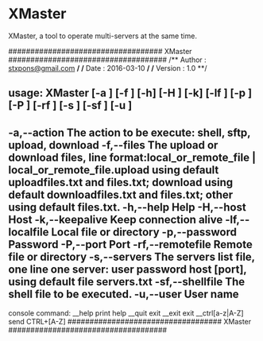 # XMaster
XMaster, a tool to operate multi-servers at the same time.

################################### XMaster ####################################
/** Author  : stxpons@gmail.com **/
/** Date    : 2016-03-10        **/
/** Version : 1.0               **/

usage: XMaster [-a <action>] [-f <file>] [-h] [-H <host>] [-k] [-lf <localFile>]
       [-p <password>] [-P <port>] [-rf <remoteFile>] [-s <serversFile>] [-sf
       <shellsFile>] [-u <user>]
 -------------------------------------------------------------------------------
 -a,--action <action>            The action to be execute: shell, sftp, upload,
                                 download
 -f,--files <file>               The upload or download files, line
                                 format:local_or_remote_file |
                                 local_or_remote_file.upload using default
                                 uploadfiles.txt and files.txt; download using
                                 default downloadfiles.txt and files.txt; other
                                 using default files.txt.
 -h,--help                       Help
 -H,--host <host>                Host
 -k,--keepalive                  Keep connection alive
 -lf,--localfile <localFile>     Local file or directory
 -p,--password <password>        Password
 -P,--port <port>                Port
 -rf,--remotefile <remoteFile>   Remote file or directory
 -s,--servers <serversFile>      The servers list file, one line one server:
                                 user password host [port], using default file
                                 servers.txt
 -sf,--shellfile <shellsFile>    The shell file to be executed.
 -u,--user <user>                User name
 -------------------------------------------------------------------------------
 console command:
 __help                          print help
 __quit                          exit
 __exit                          exit
 __ctrl[a-z|A-Z]                 send CTRL+[A-Z]
################################### XMaster ####################################
